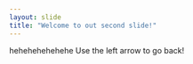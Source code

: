 ```yaml
---
layout: slide
title: "Welcome to out second slide!"
---
```

hehehehehehehe
Use the left arrow to go back!
